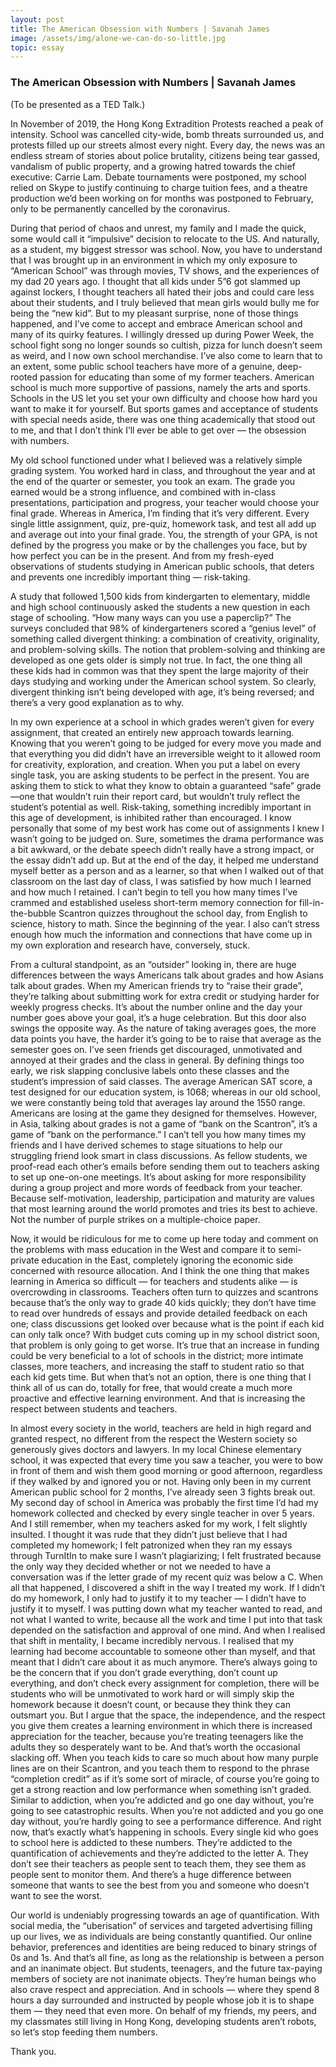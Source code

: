 ```yaml
---
layout: post
title: The American Obsession with Numbers | Savanah James
image: /assets/img/alone-we-can-do-so-little.jpg
topic: essay
---
```


### The American Obsession with Numbers | Savanah James

(To be presented as a TED Talk.)

In November of 2019, the Hong Kong Extradition Protests reached a peak of intensity. School was cancelled city-wide, bomb threats surrounded us, and protests filled up our streets almost every night. Every day, the news was an endless stream of stories about police brutality, citizens being tear gassed, vandalism of public property, and a growing hatred towards the chief executive: Carrie Lam. Debate tournaments were postponed, my school relied on Skype to justify continuing to charge tuition fees, and a theatre production we’d been working on for months was postponed to February, only to be permanently cancelled by the coronavirus.

During that period of chaos and unrest, my family and I made the quick, some would call it “impulsive” decision to relocate to the US. And naturally, as a student, my biggest stressor was school. Now, you have to understand that I was brought up in an environment in which my only exposure to “American School” was through movies, TV shows, and the experiences of my dad 20 years ago. I thought that all kids under 5”6 got slammed up against lockers, I thought teachers all hated their jobs and could care less about their students, and I truly believed that mean girls would bully me for being the “new kid”. But to my pleasant surprise, none of those things happened, and I’ve come to accept and embrace American school and many of its quirky features. I willingly dressed up during Power Week, the school fight song no longer sounds so cultish, pizza for lunch doesn’t seem as weird, and I now own school merchandise. I’ve also come to learn that to an extent, some public school teachers have more of a genuine, deep-rooted passion for educating than some of my former teachers. American school is much more supportive of passions, namely the arts and sports. Schools in the US let you set your own difficulty and choose how hard you want to make it for yourself. But sports games and acceptance of students with special needs aside, there was one thing academically that stood out to me, and that I don’t think I’ll ever be able to get over — the obsession with numbers.

My old school functioned under what I believed was a relatively simple grading system. You worked hard in class, and throughout the year and at the end of the quarter or semester, you took an exam. The grade you earned would be a strong influence, and combined with in-class presentations, participation and progress, your teacher would choose your final grade. Whereas in America, I’m finding that it’s very different. Every single little assignment, quiz, pre-quiz, homework task, and test all add up and average out into your final grade. You, the strength of your GPA, is not defined by the progress you make or by the challenges you face, but by how perfect you can be in the present. And from my fresh-eyed observations of students studying in American public schools, that deters and prevents one incredibly important thing — risk-taking.

A study that followed 1,500 kids from kindergarten to elementary, middle and high school continuously asked the students a new question in each stage of schooling. “How many ways can you use a paperclip?” The surveys concluded that 98% of kindergarteners scored a “genius level” of something called divergent thinking: a combination of creativity, originality, and problem-solving skills. The notion that problem-solving and thinking are developed as one gets older is simply not true. In fact, the one thing all these kids had in common was that they spent the large majority of their days studying and working under the American school system. So clearly, divergent thinking isn’t being developed with age, it’s being reversed; and there’s a very good explanation as to why.

In my own experience at a school in which grades weren’t given for every assignment, that created an entirely new approach towards learning. Knowing that you weren’t going to be judged for every move you made and that everything you did didn’t have an irreversible weight to it allowed room for creativity, exploration, and creation. When you put a label on every single task, you are asking students to be perfect in the present. You are asking them to stick to what they know to obtain a guaranteed “safe” grade —one that wouldn’t ruin their report card, but wouldn’t truly reflect the student’s potential as well. Risk-taking, something incredibly important in this age of development, is inhibited rather than encouraged. I know personally that some of my best work has come out of assignments I knew I wasn’t going to be judged on. Sure, sometimes the drama performance was a bit awkward, or the debate speech didn’t really have a strong impact, or the essay didn’t add up. But at the end of the day, it helped me understand myself better as a person and as a learner, so that when I walked out of that classroom on the last day of class, I was satisfied by how much I learned and how much I retained. I can’t begin to tell you how many times I’ve crammed and established useless short-term memory connection for fill-in-the-bubble Scantron quizzes throughout the school day, from English to science, history to math. Since the beginning of the year. I also can’t stress enough how much the information and connections that have come up in my own exploration and research have, conversely, stuck.

From a cultural standpoint, as an “outsider” looking in, there are huge differences between the ways Americans talk about grades and how Asians talk about grades. When my American friends try to “raise their grade”, they’re talking about submitting work for extra credit or studying harder for weekly progress checks. It’s about the number online and the day your number goes above your goal, it’s a huge celebration. But this door also swings the opposite way. As the nature of taking averages goes, the more data points you have, the harder it’s going to be to raise that average as the semester goes on. I’ve seen friends get discouraged, unmotivated and annoyed at their grades and the class in general. By defining things too early, we risk slapping conclusive labels onto these classes and the student’s impression of said classes. The average American SAT score, a test designed for our education system, is 1068; whereas in our old school, we were constantly being told that averages lay around the 1550 range. Americans are losing at the game they designed for themselves. However, in Asia, talking about grades is not a game of “bank on the Scantron”, it’s a game of “bank on the performance.” I can’t tell you how many times my friends and I have derived schemes to stage situations to help our struggling friend look smart in class discussions. As fellow students, we proof-read each other’s emails before sending them out to teachers asking to set up one-on-one meetings. It’s about asking for more responsibility during a group project and more words of feedback from your teacher. Because self-motivation, leadership, participation and maturity are values that most learning around the world promotes and tries its best to achieve. Not the number of purple strikes on a multiple-choice paper.

Now, it would be ridiculous for me to come up here today and comment on the problems with mass education in the West and compare it to semi-private education in the East, completely ignoring the economic side concerned with resource allocation. And I think the one thing that makes learning in America so difficult — for teachers and students alike — is overcrowding in classrooms. Teachers often turn to quizzes and scantrons because that’s the only way to grade 40 kids quickly; they don’t have time to read over hundreds of essays and provide detailed feedback on each one; class discussions get looked over because what is the point if each kid can only talk once? With budget cuts coming up in my school district soon, that problem is only going to get worse. It’s true that an increase in funding could be very beneficial to a lot of schools in the district; more intimate classes, more teachers, and increasing the staff to student ratio so that each kid gets time. But when that’s not an option, there is one thing that I think all of us can do, totally for free, that would create a much more proactive and effective learning environment. And that is increasing the respect between students and teachers.

In almost every society in the world, teachers are held in high regard and granted respect, no different from the respect the Western society so generously gives doctors and lawyers. In my local Chinese elementary school, it was expected that every time you saw a teacher, you were to bow in front of them and wish them good morning or good afternoon, regardless if they walked by and ignored you or not. Having only been in my current American public school for 2 months, I’ve already seen 3 fights break out. My second day of school in America was probably the first time I’d had my homework collected and checked by every single teacher in over 5 years. And I still remember, when my teachers asked for my work, I felt slightly insulted. I thought it was rude that they didn’t just believe that I had completed my homework; I felt patronized when they ran my essays through TurnItIn to make sure I wasn’t plagiarizing; I felt frustrated because the only way they decided whether or not we needed to have a conversation was if the letter grade of my recent quiz was below a C. When all that happened, I discovered a shift in the way I treated my work. If I didn’t do my homework, I only had to justify it to my teacher — I didn’t have to justify it to myself. I was putting down what my teacher wanted to read, and not what I wanted to write, because all the work and time I put into that task depended on the satisfaction and approval of one mind. And when I realised that shift in mentality, I became incredibly nervous. I realised that my learning had become accountable to someone other than myself, and that meant that I didn’t care about it as much anymore. There’s always going to be the concern that if you don’t grade everything, don’t count up everything, and don’t check every assignment for completion, there will be students who will be unmotivated to work hard or will simply skip the homework because it doesn’t count, or because they think they can outsmart you. But I argue that the space, the independence, and the respect you give them creates a learning environment in which there is increased appreciation for the teacher, because you’re treating teenagers like the adults they so desperately want to be. And that’s worth the occasional slacking off. When you teach kids to care so much about how many purple lines are on their Scantron, and you teach them to respond to the phrase “completion credit” as if it’s some sort of miracle, of course you’re going to get a strong reaction and low performance when something isn’t graded. Similar to addiction, when you’re addicted and go one day without, you’re going to see catastrophic results. When you’re not addicted and you go one day without, you’re hardly going to see a performance difference. And right now, that’s exactly what’s happening in schools. Every single kid who goes to school here is addicted to these numbers. They’re addicted to the quantification of achievements and they’re addicted to the letter A. They don’t see their teachers as people sent to teach them, they see them as people sent to monitor them. And there’s a huge difference between someone that wants to see the best from you and someone who doesn’t want to see the worst.

Our world is undeniably progressing towards an age of quantification. With social media, the “uberisation” of services and targeted advertising filling up our lives, we as individuals are being constantly quantified. Our online behavior, preferences and identities are being reduced to binary strings of 0s and 1s. And that’s all fine, as long as the relationship is between a person and an inanimate object. But students, teenagers, and the future tax-paying members of society are not inanimate objects. They’re human beings who also crave respect and appreciation. And in schools — where they spend 8 hours a day surrounded and instructed by people whose job it is to shape them — they need that even more. On behalf of my friends, my peers, and my classmates still living in Hong Kong, developing students aren’t robots, so let’s stop feeding them numbers.

Thank you.
